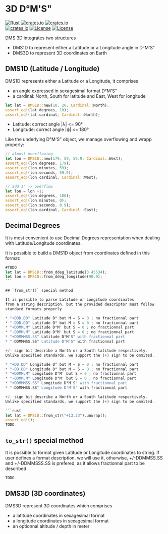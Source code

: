 3D D°M'S"
=========

[![Rust](https://github.com/gwbres/dms-coordinates/actions/workflows/rust.yml/badge.svg?branch=main)](https://github.com/gwbres/dms-coordinates/actions/workflows/rust.yml)
[![crates.io](https://docs.rs/dms-coordinates/badge.svg)](https://docs.rs/dms-coordinates/badge.svg)
[![crates.io](https://img.shields.io/crates/d/dms-coordinates.svg)](https://crates.io/crates/dms-coordinates)   
[![crates.io](https://img.shields.io/crates/v/dms-coordinates.svg)](https://crates.io/crates/dms-coordinates)
[![License](https://img.shields.io/badge/license-Apache%202.0-blue?style=flat-square)](https://github.com/gwbres/dms-coordinates/blob/main/LICENSE-APACHE)
[![License](https://img.shields.io/badge/license-MIT-blue?style=flat-square)](https://github.com/gwbres/dms-coordinates/blob/main/LICENSE-MIT) 

DMS 3D integrates two structures
* DMS1D to represent either a Latitude or a Longitude angle in D°M'S"
* DMS3D to represent 3D coordinates on Earth

## DMS1D (Latitude / Longitude)

DMS1D represents either a Latitude or a Longitude,
it comprises
* an angle expressed in sexagesimal format D°M'S"
* a cardinal: North, South for latitude and East, West for longitude

```rust
let lat = DMS1D::new(10, 20, Cardinal::North);
assert_eq!(lat.degrees, 10);
assert_eq!(lat.cardinal, Cardinal::North);
```

* Latitude: correct angle |λ| <= 90°
* Longitude: correct angle |ϕ| <= 180°

Like the underlying D°M'S" object, we manage overflowing
and wrapp properly:

```rust
// almost overflowing
let lon = DMS1D::new(179, 59, 59.9, Cardinal::West);
assert_eq!(lon.degrees, 179);
assert_eq!(lon.minutes, 59);
assert_eq!(lon.seconds, 59.9);
assert_eq!(lon.cardinal, Cardinal::West);

// add 1" -> overflow
let lon = lon +1;
assert_eq!(lon.degrees, 180);
assert_eq!(lon.minutes, 0);
assert_eq!(lon.seconds, 0.9);
assert_eq!(lon.cardinal, Cardinal::East);
```

## Decimal Degrees

It is most convenient to use Decimal Degrees representation
when dealing with Latitude/Longitude coordinates.

It is possible to build a DMS1D object from coordinates
defined in this format:

```rust
#TODO
let lat = DMS1D::from_ddeg_latitude(3.45534);
let lon = DMS1D::from_ddeg_longitude(90.0);
``̀ 

## `from_str()` special method

It is possible to parse Latitude or Longitude coordinates
from a string description, but the provided descriptor must follow
standard formats properly

* "+DDD.DD" Latitude D° but M = S = 0 ; no fractionnal part
* "-DDD.DD" Latitude D° but M = S = 0 ; no fractionnal part
* "+DDMM.M" Latitude D°M' but S = 0 ; no fractionnal part
* "-DDMM.M" Latitude D°M' but S = 0 ; no fractionnal part
* "+DDMMMSS.SS" Latitude D°M'S" with fractionnal part
* "-DDMMMSS.SS" Latitude D°M'S" with fractionnal part

+/- sign bit describe a North or a South latitude respectively.  
Unlike specified standards, we support the (+) sign to be ommited.

* "+DD.DD" Longitude D° but M = S = 0 ; no fractionnal part
* "-DD.DD" Longitude D° but M = S = 0 ; no fractionnal part
* "+DDMM.M" Longitude D°M' but S = 0 ; no fractionnal part
* "-DDMM.M" Longitude D°M' but S = 0 ; no fractionnal part
* "+DDMMMSS.SS" Longitude D°M'S" with fractionnal part
* "-DDMMMSS.SS" Longitude D°M'S" with fractionnal part

+/- sign bit describe a North or a South latitude respectively.  
Unlike specified standards, we support the (+) sign to be ommited.

```rust
let lat = DMS1D::from_str("+13.33").unwrap();
assert_eq!();
TODO
```

## `to_str()` special method

It is possible to format given Latitude or Longitude coordinates
to string. If user defines a format description, we will use it,
otherwise, +/-DDMMSS.SS and +/-DDMMSSS.SS is prefered, as it allows
fractionnal part to be described

```rust
TODO
```

## DMS3D (3D coordinates)

DMS3D represent 3D coordinates which comprises
* a latitude coordinates in sexagesimal format
* a longitude coordinates in sexagesimal format
* an optionnal altitude / depth in meter


